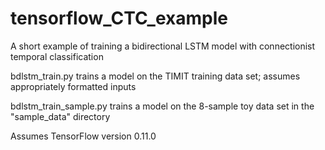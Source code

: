 # tensorflow_CTC_example
A short example of training a bidirectional LSTM model with connectionist temporal classification

bdlstm_train.py trains a model on the TIMIT training data set; assumes appropriately formatted inputs

bdlstm_train_sample.py trains a model on the 8-sample toy data set in the "sample_data" directory

Assumes TensorFlow version 0.11.0

